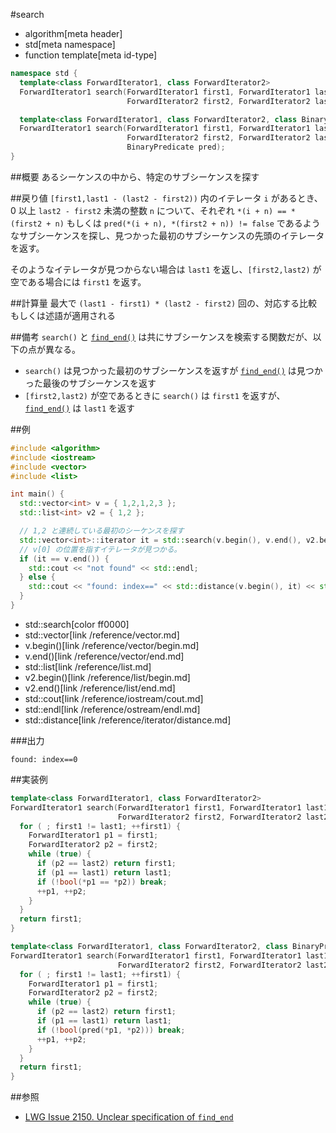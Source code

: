 #search
* algorithm[meta header]
* std[meta namespace]
* function template[meta id-type]

```cpp
namespace std {
  template<class ForwardIterator1, class ForwardIterator2>
  ForwardIterator1 search(ForwardIterator1 first1, ForwardIterator1 last1,
                          ForwardIterator2 first2, ForwardIterator2 last2);

  template<class ForwardIterator1, class ForwardIterator2, class BinaryPredicate>
  ForwardIterator1 search(ForwardIterator1 first1, ForwardIterator1 last1,
                          ForwardIterator2 first2, ForwardIterator2 last2,
                          BinaryPredicate pred);
}
```


##概要
あるシーケンスの中から、特定のサブシーケンスを探す


##戻り値
`[first1,last1 - (last2 - first2))` 内のイテレータ `i` があるとき、0 以上 `last2 - first2` 未満の整数 `n` について、それぞれ `*(i + n) == *(first2 + n)` もしくは `pred(*(i + n), *(first2 + n)) != false` であるようなサブシーケンスを探し、見つかった最初のサブシーケンスの先頭のイテレータを返す。

そのようなイテレータが見つからない場合は `last1` を返し、`[first2,last2)` が空である場合には `first1` を返す。


##計算量
最大で `(last1 - first1) * (last2 - first2)` 回の、対応する比較もしくは述語が適用される


##備考
`search()` と [`find_end()`](/reference/algorithm/find_end.md) は共にサブシーケンスを検索する関数だが、以下の点が異なる。

* `search()` は見つかった最初のサブシーケンスを返すが [`find_end()`](/reference/algorithm/find_end.md) は見つかった最後のサブシーケンスを返す
* `[first2,last2)` が空であるときに `search()` は `first1` を返すが、[`find_end()`](/reference/algorithm/find_end.md) は `last1` を返す


##例
```cpp
#include <algorithm>
#include <iostream>
#include <vector>
#include <list>

int main() {
  std::vector<int> v = { 1,2,1,2,3 };
  std::list<int> v2 = { 1,2 };

  // 1,2 と連続している最初のシーケンスを探す
  std::vector<int>::iterator it = std::search(v.begin(), v.end(), v2.begin(), v2.end());
  // v[0] の位置を指すイテレータが見つかる。
  if (it == v.end()) {
    std::cout << "not found" << std::endl;
  } else {
    std::cout << "found: index==" << std::distance(v.begin(), it) << std::endl;
  }
}
```
* std::search[color ff0000]
* std::vector[link /reference/vector.md]
* v.begin()[link /reference/vector/begin.md]
* v.end()[link /reference/vector/end.md]
* std::list[link /reference/list.md]
* v2.begin()[link /reference/list/begin.md]
* v2.end()[link /reference/list/end.md]
* std::cout[link /reference/iostream/cout.md]
* std::endl[link /reference/ostream/endl.md]
* std::distance[link /reference/iterator/distance.md]

###出力
```
found: index==0
```


##実装例
```cpp
template<class ForwardIterator1, class ForwardIterator2>
ForwardIterator1 search(ForwardIterator1 first1, ForwardIterator1 last1,
                        ForwardIterator2 first2, ForwardIterator2 last2) {
  for ( ; first1 != last1; ++first1) {
    ForwardIterator1 p1 = first1;
    ForwardIterator2 p2 = first2;
    while (true) {
      if (p2 == last2) return first1;
      if (p1 == last1) return last1;
      if (!bool(*p1 == *p2)) break;
      ++p1, ++p2;
    }
  }
  return first1;
}

template<class ForwardIterator1, class ForwardIterator2, class BinaryPredicate>
ForwardIterator1 search(ForwardIterator1 first1, ForwardIterator1 last1,
                        ForwardIterator2 first2, ForwardIterator2 last2, BinaryPredicate pred) {
  for ( ; first1 != last1; ++first1) {
    ForwardIterator1 p1 = first1;
    ForwardIterator2 p2 = first2;
    while (true) {
      if (p2 == last2) return first1;
      if (p1 == last1) return last1;
      if (!bool(pred(*p1, *p2))) break;
      ++p1, ++p2;
    }
  }
  return first1;
}
```


##参照
- [LWG Issue 2150. Unclear specification of `find_end`](http://www.open-std.org/jtc1/sc22/wg21/docs/lwg-defects.html#2150)
